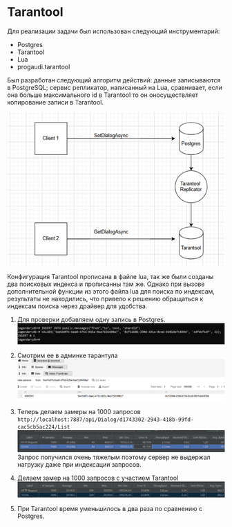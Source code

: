 # Tarantool
Для реализации задачи был использован следующий инструментарий:

* Postgres
* Tarantool
* Lua
* progaudi.tarantool

Был разработан следующий алгоритм действий: данные записываются в PostgreSQL; сервиc репликатор, написанный на Lua, сравнивает, если она больше максимального id в Tarantool то он оносуществляет копирование записи в Tarantool.

![diagram](https://github.com/olegtar83/OtusHomework/blob/master/Reports/Tarantool/tarantool-diagram.png)

Конфигурация Tarantool прописана в файле lua, так же были созданы два поисковых индекса и прописанны там же. Однако при вызове дополнительной функции из этого файла lua для поиска по индексам, результаты не находились, что привело к решению обращаться к индексам поиска через драйвер для удобства.

1) Для проверки добавляем одну запись в Postgres.
![add-postgres](https://github.com/olegtar83/OtusHomework/blob/master/Reports/Tarantool/insert-postgres.png)

2) Смотрим ее в админке тарантула
![replica](https://github.com/olegtar83/OtusHomework/blob/master/Reports/Tarantool/tarantool-replicator.png)

3) Теперь делаем замеры на 1000 запросов `http://localhost:7887/api/Dialog/d1743302-2943-418b-99fd-cac5cb5ac224/List`
![postgres](https://github.com/olegtar83/OtusHomework/blob/master/Reports/Tarantool/postgres-dialog.png)
Запрос получился очень тяжелым поэтому сервер не выдержал нагрузку даже при индексации запросов.

4) Делаем замер на 1000 запросов с участием Tarantool
![tarantool](https://github.com/olegtar83/OtusHomework/blob/master/Reports/Tarantool/tarantool-dialog.png)

5) При Tarantool время уменьшилось в два раза по сравнению с Postgres.
